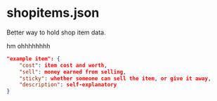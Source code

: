 # shopitems.json
Better way to hold shop item data.

hm
ohhhhhhhh

```json
"example item": {
    "cost": item cost and worth,
    "sell": money earned from selling,
    "sticky": whether someone can sell the item, or give it away,
    "description": self-explanatory
}
```